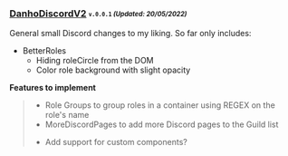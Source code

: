 ### [DanhoDiscordV2](/dist/bd/DanhoDiscordV2.plugin.js) <sub><sup>`v.0.0.1` *(Updated: 20/05/2022)*</sup></sub>
General small Discord changes to my liking. So far only includes:
* BetterRoles
  - Hiding roleCircle from the DOM
  - Color role background with slight opacity

**Features to implement**
> * Role Groups to group roles in a container using REGEX on the role's name
> * MoreDiscordPages to add more Discord pages to the Guild list
> - Add support for custom components?